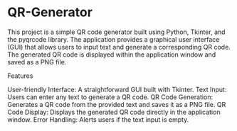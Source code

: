 # QR-Generator

This project is a simple QR code generator built using Python, Tkinter, and the pyqrcode library. The application provides a graphical user interface (GUI) that allows users to input text and generate a corresponding QR code. The generated QR code is displayed within the application window and saved as a PNG file.

Features

User-friendly Interface: A straightforward GUI built with Tkinter.
Text Input: Users can enter any text to generate a QR code.
QR Code Generation: Generates a QR code from the provided text and saves it as a PNG file.
QR Code Display: Displays the generated QR code directly in the application window.
Error Handling: Alerts users if the text input is empty.
